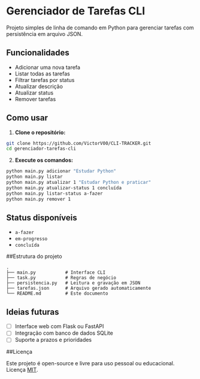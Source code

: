 
# Gerenciador de Tarefas CLI

Projeto simples de linha de comando em Python para gerenciar tarefas com persistência em arquivo JSON.

## Funcionalidades

- Adicionar uma nova tarefa
- Listar todas as tarefas
- Filtrar tarefas por status
- Atualizar descrição
- Atualizar status
- Remover tarefas

## Como usar

1. **Clone o repositório:**

```bash
git clone https://github.com/VictorV00/CLI-TRACKER.git
cd gerenciador-tarefas-cli
```

2. **Execute os comandos:**

```bash
python main.py adicionar "Estudar Python"
python main.py listar
python main.py atualizar 1 "Estudar Python e praticar"
python main.py atualizar-status 1 concluída
python main.py listar-status a-fazer
python main.py remover 1
```

## Status disponíveis

- `a-fazer`
- `em-progresso`
- `concluída`

##Estrutura do projeto

```
.
├── main.py           # Interface CLI
├── task.py           # Regras de negócio
├── persistencia.py   # Leitura e gravação em JSON
├── tarefas.json      # Arquivo gerado automaticamente
└── README.md         # Este documento
```

## Ideias futuras

- [ ] Interface web com Flask ou FastAPI
- [ ] Integração com banco de dados SQLite
- [ ] Suporte a prazos e prioridades

##Licença

Este projeto é open-source e livre para uso pessoal ou educacional. Licença [MIT](https://opensource.org/licenses/MIT).
